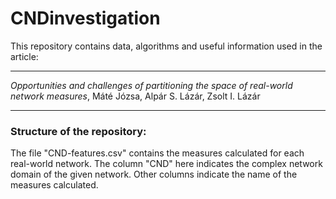 # CNDinvestigation
This repository contains data, algorithms and useful information used in the article:
***
*Opportunities and challenges of partitioning  the space of real-world network measures*, Máté Józsa, Alpár S. Lázár, Zsolt I. Lázár
***

### Structure of the repository:
The file "CND-features.csv" contains the measures calculated for each real-world network. The column "CND" here indicates the complex network domain of the given network. Other columns indicate the name of the measures calculated.
